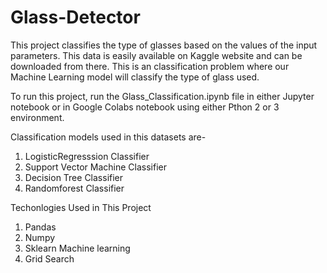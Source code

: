 # Glass-Detector

This project classifies the type of glasses based on the values of the input parameters.
This data is easily available on Kaggle website and can be downloaded from there.
This is an classification problem where our Machine Learning model will classify the type of glass used.

To run this project, run the Glass_Classification.ipynb file in either Jupyter notebook or in Google Colabs notebook using either Pthon 2 or 3 environment.

Classification models used in this datasets are-
1. LogisticRegresssion Classifier
2. Support Vector Machine Classifier
3. Decision Tree Classifier
4. Randomforest Classifier


Techonlogies Used in This Project
1. Pandas 
2. Numpy 
3. Sklearn Machine learning
4. Grid Search
